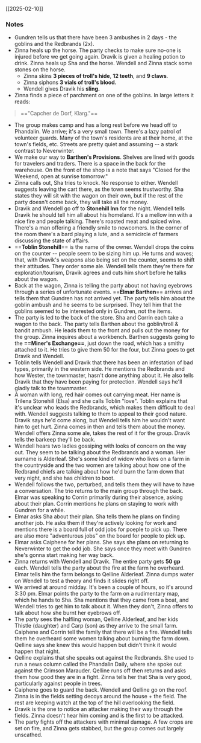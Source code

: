 [[2025-02-10]]

### Notes

- Gundren tells us that there have been 3 ambushes in 2 days - the goblins and the Redbrands (2x).
- Zinna heals up the horse. The party checks to make sure no-one is injured before we get going again. Dravik is given a healing potion to drink. Zinna heals up Sha and the horse. Wendell and Zinna stack some stones on the horse.
	- Zinna skins **3 pieces of troll's hide**, **12 teeth**, and **9 claws**.
	- Zinna siphons **3 vials of troll's blood.**
	- Wendell gives Dravik his **sling.**
- Zinna finds a piece of parchment on one of the goblins. In large letters it reads:
> 	 =="Capcher de Dorf, Klarg."== 
- The group makes camp and has a long rest before we head off to Phandalin. We arrive; it's a very small town. There's a lazy patrol of volunteer guards. Many of the town's residents are at their home, at the town's fields, etc. Streets are pretty quiet and assuming -- a stark contrast to Neverwinter.
- We make our way to **Barthen's Provisions**. Shelves are lined with goods for travelers and traders. There is a space in the back for the warehouse. On the front of the shop is a note that says "Closed for the Weekend, open at sunrise tomorrow."
- Zinna calls out, Sha tries to knock. No response to either. Wendell suggests leaving the cart there, as the town seems trustworthy. Sha states they will sit with the wagon on their own, but if the rest of the party doesn't come back, they will take all the money.
- Dravik and Wendell go off to **Stonehill Inn** for the night. Wendell tells Dravik he should tell him all about his homeland. It's a mellow inn with a nice fire and people talking. There's roasted meat and spiced wine. There's a man offering a friendly smile to newcomers. In the corner of the room there's a bard playing a lute, and a semicircle of farmers discussing the state of affairs. 
- ==**Toblin Stonehill**== is the name of the owner. Wendell drops the coins on the counter -- people seem to be sizing him up. He turns and waves; that, with Dravik's weapons also being set on the counter, seems to shift their attitudes. They order some ale. Wendell tells them they're there for exploration/tourism, Dravik agrees and cuts him short before he talks about the wagon.
- Back at the wagon, Zinna is telling the party about not having eyebrows through a series of unfortunate events. ==**Elmar Barthen**== arrives and tells them that Gundren has not arrived yet. The party tells him about the goblin ambush and he seems to be surprised. They tell him that the goblins seemed to be interested only in Gundren, not the items.
- The party is led to the back of the store. Sha and Corrin each take a wagon to the back. The party tells Barthen about the goblin/troll & bandit ambush. He leads them to the front and pulls out the money for the group. Zinna inquires about a workbench. Barthen suggests going to the **==Miner's Exchange==**, just down the road, which has a smithy attached to it. He tries to give them 50 for the four, but Zinna goes to get Dravik and Wendell.
- Toblin tells Wendell and Dravik that there has been an infestation of bad types, primarily in the western side. He mentions the Redbrands and how Wester, the townmaster, hasn't done anything about it. He also tells Dravik that they have been paying for protection. Wendell says he'll gladly talk to the townmaster.
- A woman with long, red hair comes out carrying meat. Her name is Trilena Stonehill (Elsa) and she calls Toblin "love". Toblin explains that it's unclear who leads the Redbrands, which makes them difficult to deal with. Wendell suggests talking to them to appeal to their good nature. Dravik says he'd come along, but Wendell tells him he wouldn't want him to get hurt. Zinna comes in then and tells them about the money. Wendell offers Zinna some ale, takes the rest of it for the group. Dravik tells the barkeep they'll be back.
- Wendell hears two ladies gossiping with looks of concern on the way out. They seem to be talking about the Redbrands and a woman. Her surname is Alderleaf. She's some kind of widow who lives on a farm in the countryside and the two women are talking about how one of the Redbrand chiefs are talking about how he'd burn the farm down that very night, and she has children to boot.
- Wendell follows the two, perturbed, and tells them they will have to have a conversation. The trio returns to the main group through the back. Elmar was speaking to Corrin primarily during their absence, asking about their plan. Corrin mentions he plans on staying to work with Gundren for a while.
- Elmar asks Sha about their plan. Sha tells them he plans on finding another job. He asks them if they're actively looking for work and mentions there is a board full of odd jobs for poeple to pick up. There are also more "adventurous jobs" on the board for people to pick up. 
- Elmar asks Caiphene for her plans. She says she plans on returning to Neverwinter to get the odd job. She says once they meet with Gundren she's gonna start making her way back.
- Zinna returns with Wendell and Dravik. The entire party gets **50 gp** each. Wendell tells the party about the fire at the farm he overheard. Elmar tells him the farm belongs to Qelline Alderleaf. Zinna dumps water on Wendell to test a theory and finds it slides right off.
- We arrived at around midday. It's been a couple of hours, so it's around 3:30 pm. Elmar points the party to the farm on a rudimentary map, which he hands to Sha. Sha mentions that they came from a boat, and Wendell tries to get him to talk about it. When they don't, Zinna offers to talk about how she burnt her eyebrows off.
- The party sees the halfling woman, Qelline Alderleaf, and her kids Thistle (daughter) and Carp (son) as they arrive to the small farm. Caiphene and Corrin tell the family that there will be a fire. Wendell tells them he overheard some women talking about burning the farm down. Qelline says she knew this would happen but didn't think it would happen that night. 
- Qelline explains that she speaks out against the Redbrands. She used to run a news column called the Phandalin Daily, where she spoke out against the Crimson Marauder. Qelline runs off then returns and asks them how good they are in a fight. Zinna tells her that Sha is very good, particularly against people in trees.
- Caiphene goes to guard the back. Wendell and Qelline go on the roof. Zinna is in the fields setting decoys around the house + the field. The rest are keeping watch at the top of the hill overlooking the field.
- Dravik is the one to notice an attacker making their way through the fields. Zinna doesn't hear him coming and is the first to be attacked.
- The party fights off the attackers with minimal damage. A few crops are set on fire, and Zinna gets stabbed, but the group comes out largely unscathed.